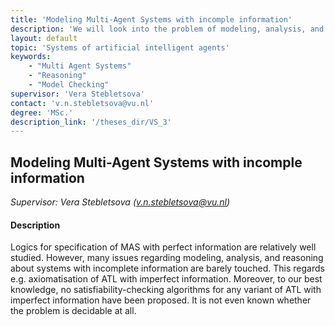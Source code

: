 ```yaml
---
title: 'Modeling Multi-Agent Systems with incomple information'
description: 'We will look into the problem of modeling, analysis, and reasoning about systems with incomplete information.'
layout: default
topic: 'Systems of artificial intelligent agents'
keywords:
    - "Multi Agent Systems"
    - "Reasoning"
    - "Model Checking"
supervisor: 'Vera Stebletsova'
contact: 'v.n.stebletsova@vu.nl'
degree: 'MSc.'
description_link: '/theses_dir/VS_3'
---
```


## Modeling Multi-Agent Systems with incomple information
*Supervisor: Vera Stebletsova (v.n.stebletsova@vu.nl)*

#### Description
Logics for specification of MAS with perfect information are relatively well studied. However, many issues regarding modeling, analysis, and reasoning about systems with incomplete information are barely touched. This regards e.g. axiomatisation of ATL with imperfect information. Moreover, to our best knowledge, no satisfiability-checking algorithms for any variant of ATL with imperfect information have been proposed. It is not even known whether the problem is decidable at all.

